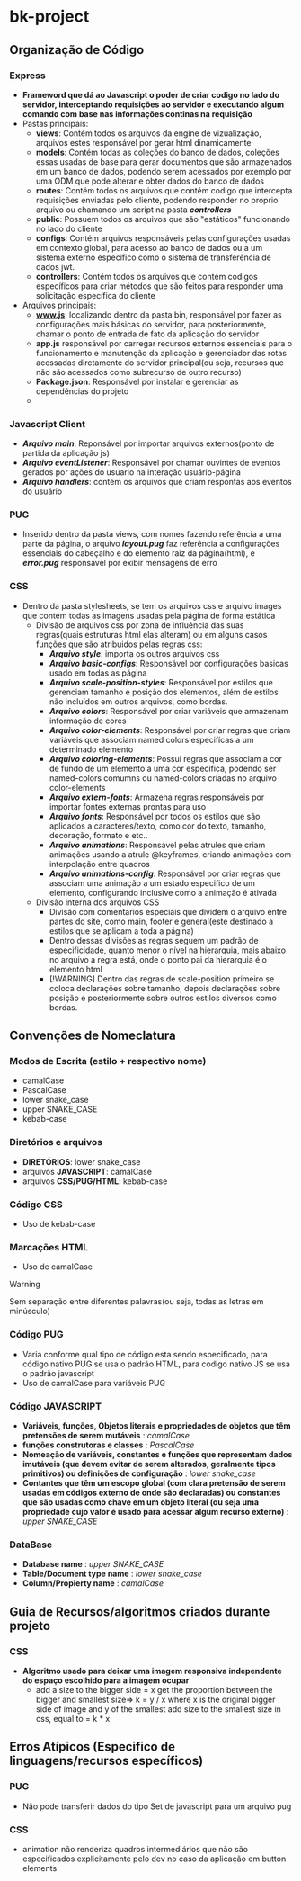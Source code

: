 # bk-project
## Organização de Código 
### Express 
- **Frameword que dá ao Javascript o poder de criar codigo no lado do servidor, interceptando requisições ao servidor e executando algum comando com base nas informações continas na requisição**
- Pastas principais:
  - **views**: Contém todos os arquivos da engine de vizualização, arquivos estes responsável por gerar html dinamicamente
  - **models**: Contém todas as coleções do banco de dados, coleções essas usadas de base para gerar documentos que são armazenados em um banco de dados, podendo serem acessados por exemplo por uma ODM que pode alterar e obter dados do banco de dados
  - **routes**: Contém todos os arquivos que contém codigo que intercepta requisições enviadas pelo cliente, podendo responder no proprio arquivo ou chamando um script na pasta ***controllers***
  - **public**: Possuem todos os arquivos que são "estáticos" funcionando no lado do cliente
  - **configs**: Contém arquivos responsáveis pelas configurações usadas em contexto global, para acesso ao banco de dados ou a um sistema externo especifico como o sistema de transferência de dados jwt.
  - **controllers**: Contém todos os arquivos que contém codigos específicos para criar métodos que são feitos para responder uma solicitação específica do cliente
- Arquivos principais:
   - **www.js**: localizando dentro da pasta bin, responsável por fazer as configurações mais básicas do servidor, para posteriormente, chamar o ponto de entrada de fato da aplicação do servidor
   - **app.js** responsável por carregar recursos externos essenciais para o funcionamento e manutenção da aplicação e gerenciador das rotas acessadas diretamente do servidor principal(ou seja, recursos que não são acessados como subrecurso de outro recurso)
   - **Package.json**: Responsável por instalar e gerenciar as dependências do projeto
   - 
### Javascript Client
  - ***Arquivo main***: Reponsável por importar arquivos externos(ponto de partida da aplicação js)
  - ***Arquivo  eventListener***: Responsável por chamar ouvintes de eventos gerados por ações do usuario na interação usuário-página
  - ***Arquivo handlers***: contém os arquivos que criam respontas aos eventos do usuário
### PUG
  - Inserido dentro da pasta views, com nomes fazendo referência a uma parte da página, o arquivo ***layout.pug*** faz referência a configurações essenciais do cabeçalho e do elemento raiz da página(html), e ***error.pug*** responsável por exibir mensagens de erro
### CSS  
  - Dentro da pasta stylesheets, se tem os arquivos css e arquivo images que contém todas as imagens usadas pela página de forma estática
     - Divisão de arquivos css por zona de influência das suas regras(quais estruturas html elas alteram) ou em alguns casos funções que são atribuidos pelas regras css:
        - ***Arquivo style***: importa os outros arquivos css
        - ***Arquivo basic-configs***: Responsável por configurações basicas usado em todas as página
        - ***Arquivo scale-position-styles***: Responsável por estilos que gerenciam tamanho e posição dos elementos, além de estilos não incluídos em outros arquivos, como bordas.
        - ***Arquivo colors***: Responsável por criar variáveis que armazenam informação de cores
        - ***Arquivo color-elements***: Responsável por criar regras que criam variáveis que associam named colors especifícas a um determinado elemento
        - ***Arquivo coloring-elements***: Possui regras que associam a cor de fundo de um elemento a uma cor especifica, podendo ser named-colors comumns ou named-colors criadas no arquivo color-elements
        - ***Arquivo extern-fonts***: Armazena regras responsáveis por importar fontes externas prontas para uso
        - ***Arquivo fonts***: Responsável por todos os estilos que são aplicados a caracteres/texto, como cor do texto, tamanho, decoração, formato e etc..
        - ***Arquivo animations***: Responsável pelas atrules que criam animações usando a atrule @keyframes, criando animações com interpolação entre quadros
        - ***Arquivo animations-config***: Responsável por criar regras que associam uma animação a um estado especifico de um elemento, configurando inclusive como a animação é ativada
     - Divisão interna dos arquivos CSS
       - Divisão com comentarios especiais que dividem o arquivo entre partes do site, como main, footer e general(este destinado a estilos que se aplicam a toda a página)
       - Dentro dessas divisões as regras seguem um padrão de especificidade, quanto menor o nível na hierarquia, mais abaixo no arquivo a regra está, onde o ponto pai da hierarquia é o elemento html
       - [!WARNING] Dentro das regras de scale-position primeiro se coloca declarações sobre tamanho, depois declarações sobre posição e posteriormente sobre outros estilos diversos como bordas.
## Convenções de Nomeclatura  
### Modos de Escrita (estilo + respectivo nome) 
- camalCase
- PascalCase
- lower snake_case
- upper SNAKE_CASE
- kebab-case
### Diretórios e arquivos 
- **DIRETÓRIOS**: lower snake_case
- arquivos **JAVASCRIPT**: camalCase
- arquivos **CSS/PUG/HTML**: kebab-case

### Código CSS 
- Uso de kebab-case

### Marcações HTML 
- Uso de camalCase
> [!WARNING]
> Sem separação entre diferentes palavras(ou seja, todas as letras em minúsculo)

### Código PUG  
- Varia conforme qual tipo de código esta sendo especificado, para código nativo PUG se usa o padrão HTML, para codigo nativo JS se usa o padrão javascript
-  Uso de camalCase para variáveis PUG

### Código JAVASCRIPT  
- **Variáveis, funções, Objetos literais e propriedades de objetos que têm pretensões de serem mutáveis** : *camalCase*
- **funções construtoras e classes** : *PascalCase*
- **Nomeação de variáveis, constantes e funções que representam dados imutáveis (que devem evitar de serem alterados, geralmente tipos primitivos) ou definições de configuração** : *lower snake_case*
-  **Contantes que têm um escopo global (com clara pretensão de serem usadas em códigos externo de onde são declaradas) ou constantes que são usadas como chave em um objeto literal (ou seja uma propriedade cujo valor é usado para acessar algum recurso externo)** : *upper SNAKE_CASE*

### DataBase

- **Database name** : *upper SNAKE_CASE*
- **Table/Document type name** : *lower snake_case*
- **Column/Propierty name** : *camalCase*
## Guia de Recursos/algoritmos criados durante projeto 
### CSS
- **Algoritmo usado para deixar uma imagem responsiva independente do espaço escolhido para a imagem ocupar**
   - add a size to the bigger side  = x
    get the proportion between the bigger and smallest size=>
    k = y / x where x is the original bigger side of image and y of the smallest
    add size to the smallest size in css, equal to = k * x
## Erros Atípicos (Especifico de linguagens/recursos específicos)
### PUG 
- Não pode transferir dados do tipo Set de javascript para um arquivo pug
### CSS 
- animation não renderiza quadros intermediários que não são especificados explicitamente pelo dev no caso da aplicação em button elements 
